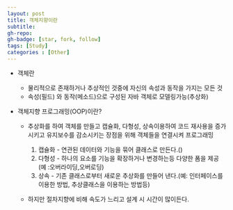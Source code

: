```yaml
---
layout: post
title: 객체지향이란
subtitle: 
gh-repo: 
gh-badge: [star, fork, follow]
tags: [Study]
categories : [Other]
---
```


* 객체란
    - 물리적으로 존재하거나 추상적인 것중에 자신의 속성과 동작을 가지는 모든 것
    - 속성(필드) 와 동작(메소드)으로 구성된 자바 객체로 모델링가능(추상화)

* 객체지향 프로그래밍(OOP)이란?
    - 추상화를 하여 객체를 만들고 캡슐화, 다형성, 상속이용하여 코드 재사용을 증가시키고 유지보수를 감소시키는 장점을 위해 객체들을 연결시켜 프로그래밍
        1. 캡슐화 - 연관된 데이터와 기능을 묶어 클래스로 만든다.()
        2. 다형성 -  하나의 요소를 기능을 확장하거나 변경하는등 다양한 폼을 제공(예 :오버라이딩,오버로딩)
        3. 상속 - 기존 클래스로부터 새로운 추상화를 만들어 낸다.(예: 인터페이스를 이용한 방법, 추상클래스을 이용하는 방법등)

    - 하지만 절차지향에 비해 속도가 느리고 설계 시 시간이 많이든다.